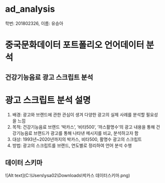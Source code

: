# ad_analysis
학번: 201802326, 이름: 유승아

중국문화데이터 포트폴리오 언어데이터 분석
=============
건강기능음료 광고 스크립트 분석
-------------
# 광고 스크립트 분석 설명
1. 배경: 광고와 브랜드에 관한 관심이 생겨 다양한 광고의 실제 사례를 분석할 필요성을 느낌
2. 목적: 건강기능음료 브랜드 ‘박카스’, ‘비타500’, ‘까스활명수’의 광고 내용을 통해 건강기능음료 브랜드가 광고를 통해 나타낸 메시지를 비교, 분석하고자 함
3. 대상: 1993년~2020년까지의 박카스, 비타500, 활명수 광고의 스크립트
4. 방법: 광고의 스크립트를 브랜드, 연도별로 정리하여 언어 분석 수행

## 데이터 스키마
![Alt text](C:\Users\ysa02\Downloads\박카스 데이터스키마.png)
